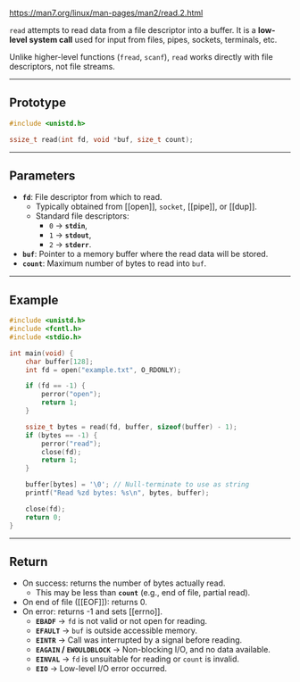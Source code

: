 https://man7.org/linux/man-pages/man2/read.2.html

`read` attempts to read data from a file descriptor into a buffer.  It is a **low-level system call** used for input from files, pipes, sockets, terminals, etc.  

Unlike higher-level functions (`fread`, `scanf`), `read` works directly with file descriptors, not file streams.

___
## Prototype

```c
#include <unistd.h>

ssize_t read(int fd, void *buf, size_t count);
```

___
## Parameters

- **`fd`**: File descriptor from which to read.
    - Typically obtained from [[open]], `socket`, [[pipe]], or [[dup]].
    - Standard file descriptors: 
		- `0` → **`stdin`**, 
		- `1` → **`stdout`**, 
		- `2` → **`stderr`**.
- **`buf`**: Pointer to a memory buffer where the read data will be stored.
- **`count`**: Maximum number of bytes to read into `buf`.

___
## Example

```c
#include <unistd.h>
#include <fcntl.h>
#include <stdio.h>

int main(void) {
    char buffer[128];
    int fd = open("example.txt", O_RDONLY);

    if (fd == -1) {
        perror("open");
        return 1;
    }

    ssize_t bytes = read(fd, buffer, sizeof(buffer) - 1);
    if (bytes == -1) {
        perror("read");
        close(fd);
        return 1;
    }

    buffer[bytes] = '\0'; // Null-terminate to use as string
    printf("Read %zd bytes: %s\n", bytes, buffer);

    close(fd);
    return 0;
}
```

___
## Return

- On success: returns the number of bytes actually read.
	- This may be less than **`count`** (e.g., end of file, partial read).
- On end of file ([[EOF]]): returns 0.
- On error: returns -1 and sets [[errno]].
	- **`EBADF`** → `fd` is not valid or not open for reading.
	- **`EFAULT`** → `buf` is outside accessible memory.
	- **`EINTR`** → Call was interrupted by a signal before reading.
	- **`EAGAIN` / `EWOULDBLOCK`** → Non-blocking I/O, and no data available.
	- **`EINVAL`** → `fd` is unsuitable for reading or `count` is invalid.
	- **`EIO`** → Low-level I/O error occurred.